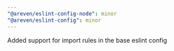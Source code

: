 ```yaml
---
"@areven/eslint-config-node": minor
"@areven/eslint-config": minor
---
```


Added support for import rules in the base eslint config
